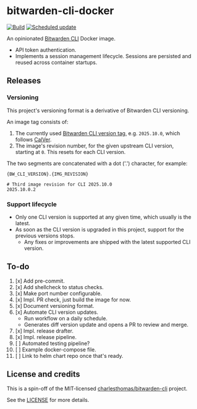 # bitwarden-cli-docker

[![Build](https://github.com/majabojarska/bitwarden-cli-docker/actions/workflows/status.yaml/badge.svg)](https://github.com/majabojarska/bitwarden-cli-docker/actions/workflows/status.yaml)
[![Scheduled update](https://github.com/majabojarska/bitwarden-cli-docker/actions/workflows/update_cli.yaml/badge.svg)](https://github.com/majabojarska/bitwarden-cli-docker/actions/workflows/update_cli.yaml)

An opinionated [Bitwarden CLI](https://bitwarden.com/help/cli/) Docker image.

- API token authentication.
- Implements a session management lifecycle. Sessions are persisted and reused
  across container startups.

## Releases

### Versioning

This project's versioning format is a derivative of Bitwarden CLI versioning.

An image tag consists of:

1. The currently used [Bitwarden CLI version tag](https://github.com/bitwarden/clients/releases?q=CLI&expanded=true), e.g. `2025.10.0`, which follows [CalVer](https://calver.org/).
1. The image's revision number, for the given upstream CLI version, starting at `0`. This resets for each CLI version.

The two segments are concatenated with a dot ('.') character, for example:

```plain
{BW_CLI_VERSION}.{IMG_REVISION}

# Third image revision for CLI 2025.10.0
2025.10.0.2
```

### Support lifecycle

- Only one CLI version is supported at any given time, which usually is the latest.
- As soon as the CLI version is upgraded in this project, support for the previous versions stops.
  - Any fixes or improvements are shipped with the latest supported CLI version.

## To-do

1. [x] Add pre-commit.
1. [x] Add shellcheck to status checks.
1. [x] Make port number configurable.
1. [x] Impl. PR check, just build the image for now.
1. [x] Document versioning format.
1. [x] Automate CLI version updates.
   - Run workflow on a daily schedule.
   - Generates diff version update and opens a PR to review and merge.
1. [x] Impl. release drafter.
1. [x] Impl. release pipeline.
1. [ ] Automated testing pipeline?
1. [ ] Example docker-compose file.
1. [ ] Link to helm chart repo once that's ready.

## License and credits

This is a spin-off of the MIT-licensed
[charlesthomas/bitwarden-cli](https://github.com/charlesthomas/bitwarden-cli) project.

See the [LICENSE](./LICENSE) for more details.
